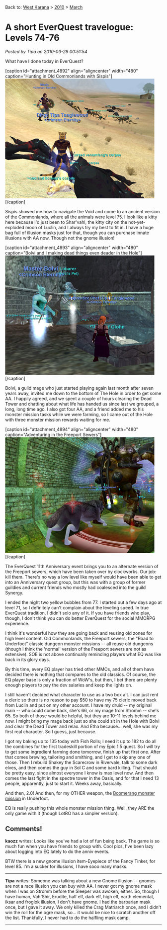 Back to: [West Karana](/posts/westkarana.md) > [2010](/posts/2010/westkarana.md) > [March](./westkarana.md)
# A short EverQuest travelogue: Levels 74-76

*Posted by Tipa on 2010-03-28 00:51:54*

What have I done today in EverQuest?

[caption id="attachment\_4892" align="aligncenter" width="480" caption="Hunting in Old Commonlands with Sispis"]![](../../../uploads/2010/03/eqgame-2010-03-26-19-59-03-18.jpg "Hunting in Old Commonlands with Sispis")[/caption]

Sispis showed me how to navigate the Void and come to an ancient version of the Commonlands, where all the animals were level 75. I look like a kitty here because I'd just been to Shar'vahl, the kitty city on the not-yet-exploded moon of Luclin, and I always try my best to fit in. I have a huge bag full of illusion masks just for that, though you can purchase innate illusions with AA now. Though not the gnome illusion!

[caption id="attachment\_4893" align="aligncenter" width="480" caption="Bolvi and I making dead things even deader in the Hole"]![](../../../uploads/2010/03/eqgame-2010-03-27-16-13-36-22.jpg "Bolvi and I making dead things even deader in the Hole")[/caption]

Bolvi, a guild mage who just started playing again last month after seven years away, invited me down to the bottom of The Hole in order to get some AA. I happily agreed, and we spent a couple of hours clearing the Dead Tower and chatting about what life has handed us since last we grouped, a long, long time ago. I also got four AA, and a friend added me to his monster mission tasks while we were farming, so I came out of the Hole with three monster mission rewards waiting for me.

[caption id="attachment\_4894" align="aligncenter" width="480" caption="Adventuring in the Freeport Sewers"]![](../../../uploads/2010/03/eqgame-2010-03-28-00-03-37-68.jpg "Adventuring in the Freeport Sewers")[/caption]

The EverQuest 11th Anniversary event brings you to an alternate version of the Freeport sewers, which have been taken over by clockworks. Our job: kill them. There's no way a low level like myself would have been able to get into an Anniversary quest group, but this was with a group of former guildies and current friends who mostly had coalesced into the guild Synergy.

I ended the night two yellow bubbles from 77. I started out a few days ago at level 71, so I definitely can't complain about the leveling speed. In true EverQuest tradition, I didn't solo any of it. If you have friends who play, though, I don't think you can do better EverQuest for the social MMORPG experience.

I think it's wonderful how they are going back and reusing old zones for high level content. Old Commonlands, the Freeport sewers, the "Road to Underfoot" classic dungeon monster missions -- all reuse old dungeons (though I think the 'normal' version of the Freeport sewers are not as extensive). SOE is not above continually reminding players what EQ was like back in its glory days.

By this time, every EQ player has tried other MMOs, and all of them have decided there is nothing that compares to the old classics. Of course, the EQ player base is only a fraction of WoW's, but then, I bet there are plenty enough players to pay the dev salaries and keep the lights on.

I still haven't decided what character to use as a two box alt. I can just rent a cleric so there is no reason to pay $50 to have my 75 cleric moved back from Luclin and put on my other account. I have my druid -- my original main -- who could come back, she's 66, or my mage from Stromm -- she's 65. So both of those would be helpful, but they are 10-11 levels behind me now. I might bring my mage back just so she could sit in the Hole with Bolvi and clear the Dead Tower and relax. And Etha because... well, she was my first real character. So I guess, just because.

I got my baking up to 135 today with Fish Rolls; I need it up to 182 to do all the combines for the first tradeskill portion of my Epic 1.5 quest. So I will try to get some ingredient farming done tomorrow, finish up that first one. After that comes brewing, tailoring and smithing, and I get to skip any one of those. Then I rebuild Shakey the Scarecrow in Rivervale, talk to some dark elves, and then comes the guy in Sol C and some bard killing. That should be pretty easy, since almost everyone I know is max level now. And then comes the last fight in the spectre tower in the Oasis, and for that I need 13 people, apparently, just to start it. Weeks away, basically.

And then, 2.0! And then, for my OTHER weapon, the [Boomerang monster mission](http://everquest.allakhazam.com/db/quest.html?quest=4941) in Underfoot.

EQ is really pushing this whole monster mission thing. Well, they ARE the only game with it (though LotRO has a simpler version).
## Comments!

**kaozz** writes: Looks like you've had a lot of fun being back. The game is so much fun when you have friends to group with. Cool pics, I've been lazy about logging into EQ lately to do the anniv events. 

BTW there is a new gnome illusion item-Eyepiece of the Fancy Tinker, for level 85. I'm a sucker for illusions, I have sooo many masks.

---

**Tipa** writes: Someone was talking about a new Gnome illusion -- gnomes are not a race illusion you can buy with AA. I never got my gnome mask when I was on Stromm before the Sleeper was awoken, either. So, though I have human, Vah'Shir, Erudite, half elf, dark elf, high elf, earth elemental, iksar and froglok illusion, I don't have gnome. I had the barbarian mask once, but I gave it away. We only killed the Crag Matriarch once, and I didn't win the roll for the ogre mask, so... it would be nice to scratch another off the list. Thankfully, I never had to do the halfling mask camp.

---


